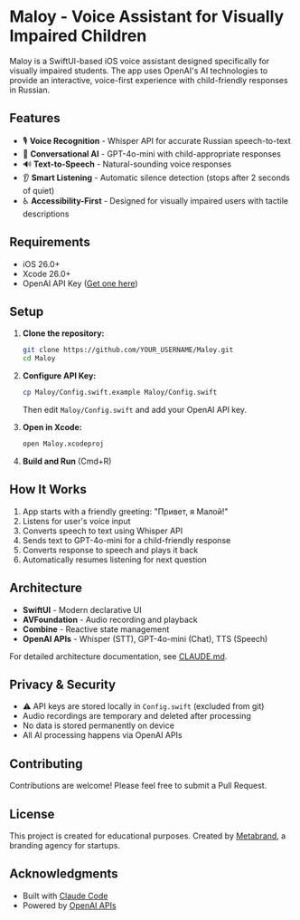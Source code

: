 # Maloy - Voice Assistant for Visually Impaired Children

Maloy is a SwiftUI-based iOS voice assistant designed specifically for visually impaired students. The app uses OpenAI's AI technologies to provide an interactive, voice-first experience with child-friendly responses in Russian.

## Features

- 🎙️ **Voice Recognition** - Whisper API for accurate Russian speech-to-text
- 💬 **Conversational AI** - GPT-4o-mini with child-appropriate responses
- 🔊 **Text-to-Speech** - Natural-sounding voice responses
- 👂 **Smart Listening** - Automatic silence detection (stops after 2 seconds of quiet)
- ♿ **Accessibility-First** - Designed for visually impaired users with tactile descriptions

## Requirements

- iOS 26.0+
- Xcode 26.0+
- OpenAI API Key ([Get one here](https://platform.openai.com/api-keys))

## Setup

1. **Clone the repository:**
   ```bash
   git clone https://github.com/YOUR_USERNAME/Maloy.git
   cd Maloy
   ```

2. **Configure API Key:**
   ```bash
   cp Maloy/Config.swift.example Maloy/Config.swift
   ```

   Then edit `Maloy/Config.swift` and add your OpenAI API key.

3. **Open in Xcode:**
   ```bash
   open Maloy.xcodeproj
   ```

4. **Build and Run** (Cmd+R)

## How It Works

1. App starts with a friendly greeting: "Привет, я Малой!"
2. Listens for user's voice input
3. Converts speech to text using Whisper API
4. Sends text to GPT-4o-mini for a child-friendly response
5. Converts response to speech and plays it back
6. Automatically resumes listening for next question

## Architecture

- **SwiftUI** - Modern declarative UI
- **AVFoundation** - Audio recording and playback
- **Combine** - Reactive state management
- **OpenAI APIs** - Whisper (STT), GPT-4o-mini (Chat), TTS (Speech)

For detailed architecture documentation, see [CLAUDE.md](CLAUDE.md).

## Privacy & Security

- ⚠️ API keys are stored locally in `Config.swift` (excluded from git)
- Audio recordings are temporary and deleted after processing
- No data is stored permanently on device
- All AI processing happens via OpenAI APIs

## Contributing

Contributions are welcome! Please feel free to submit a Pull Request.

## License

This project is created for educational purposes. Created by [Metabrand](https://www.metabrand.digital/), a branding agency for startups. 

## Acknowledgments

- Built with [Claude Code](https://claude.com/claude-code)
- Powered by [OpenAI APIs](https://platform.openai.com/)
